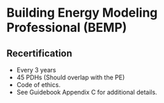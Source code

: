 # Building Energy Modeling Professional (BEMP)

## Recertification

- Every 3 years
- 45 PDHs (Should overlap with the PE)
- Code of ethics.
- See Guidebook Appendix C for additional details.
